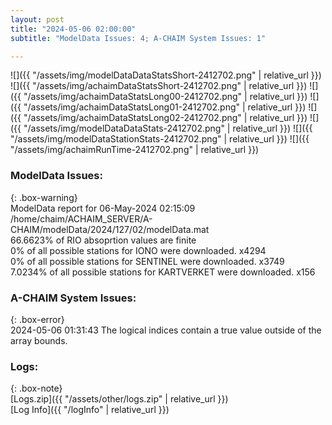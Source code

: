 ```yaml
---
layout: post
title: "2024-05-06 02:00:00"
subtitle: "ModelData Issues: 4; A-CHAIM System Issues: 1"

---
```


![]({{ "/assets/img/modelDataDataStatsShort-2412702.png" | relative_url }})
![]({{ "/assets/img/achaimDataStatsShort-2412702.png" | relative_url }})
![]({{ "/assets/img/achaimDataStatsLong00-2412702.png" | relative_url }})
![]({{ "/assets/img/achaimDataStatsLong01-2412702.png" | relative_url }})
![]({{ "/assets/img/achaimDataStatsLong02-2412702.png" | relative_url }})
![]({{ "/assets/img/modelDataDataStats-2412702.png" | relative_url }})
![]({{ "/assets/img/modelDataStationStats-2412702.png" | relative_url }})
![]({{ "/assets/img/achaimRunTime-2412702.png" | relative_url }})


### ModelData Issues:  
  
{: .box-warning}  
 ModelData report for 06-May-2024 02:15:09   
 /home/chaim/ACHAIM_SERVER/A-CHAIM/modelData/2024/127/02/modelData.mat   
 66.6623% of RIO absoprtion values are finite   
 0% of all possible stations for IONO were downloaded. x4294   
 0% of all possible stations for SENTINEL were downloaded. x3749   
 7.0234% of all possible stations for KARTVERKET were downloaded. x156   
  
### A-CHAIM System Issues:  
  
{: .box-error}  
2024-05-06 01:31:43 The logical indices contain a true value outside of the array bounds.  

### Logs:  
  
{: .box-note}  
[Logs.zip]({{ "/assets/other/logs.zip" | relative_url }})  
[Log Info]({{ "/logInfo" | relative_url }})  
